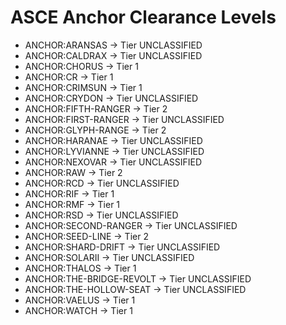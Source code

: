 # ASCE Anchor Clearance Levels

- ANCHOR:ARANSAS → Tier UNCLASSIFIED
- ANCHOR:CALDRAX → Tier UNCLASSIFIED
- ANCHOR:CHORUS → Tier 1
- ANCHOR:CR → Tier 1
- ANCHOR:CRIMSUN → Tier 1
- ANCHOR:CRYDON → Tier UNCLASSIFIED
- ANCHOR:FIFTH-RANGER → Tier 2
- ANCHOR:FIRST-RANGER → Tier UNCLASSIFIED
- ANCHOR:GLYPH-RANGE → Tier 2
- ANCHOR:HARANAE → Tier UNCLASSIFIED
- ANCHOR:LYVIANNE → Tier UNCLASSIFIED
- ANCHOR:NEXOVAR → Tier UNCLASSIFIED
- ANCHOR:RAW → Tier 2
- ANCHOR:RCD → Tier UNCLASSIFIED
- ANCHOR:RIF → Tier 1
- ANCHOR:RMF → Tier 1
- ANCHOR:RSD → Tier UNCLASSIFIED
- ANCHOR:SECOND-RANGER → Tier UNCLASSIFIED
- ANCHOR:SEED-LINE → Tier 2
- ANCHOR:SHARD-DRIFT → Tier UNCLASSIFIED
- ANCHOR:SOLARII → Tier UNCLASSIFIED
- ANCHOR:THALOS → Tier 1
- ANCHOR:THE-BRIDGE-REVOLT → Tier UNCLASSIFIED
- ANCHOR:THE-HOLLOW-SEAT → Tier UNCLASSIFIED
- ANCHOR:VAELUS → Tier 1
- ANCHOR:WATCH → Tier 1
